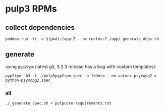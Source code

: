 # pulp3 RPMs

## collect dependencies

```
podman run -ti -v $(pwd):/app:Z --rm centos:7 /app/_generate_deps.sh
```

## generate

using `pyp2rpm` (latest git, 3.3.3 release has a bug with custom templates):

  ```
  pyp2rpm -b3 -t ./pulp3pyp2rpm.spec -o fedora --no-autonc psycopg2 > python-psycopg2.spec
  ```

### all

  ```
  ./_generate_spec.sh < pulpcore-requirements.txt
  ```

